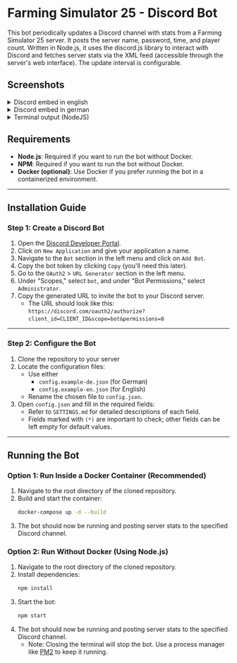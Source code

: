 # Farming Simulator 25 - Discord Bot

This bot periodically updates a Discord channel with stats from a Farming Simulator 25 server. 
It posts the server name, password, time, and player count. Written in Node.js, it uses the 
discord.js library to interact with Discord and fetches server stats via the XML feed 
(accessible through the server's web interface). The update interval is configurable.

## Screenshots

<details>
<summary>Discord embed in english</summary>

![discord_en.png](misc%2Fimages%2Fdiscord_en.png)

</details>

<details>
<summary>Discord embed in german</summary>

![discord_de.png](misc%2Fimages%2Fdiscord_de.png)

</details>

<details>
<summary>Terminal output (NodeJS)</summary>

![bot_terminal.png](misc%2Fimages%2Fbot_terminal.png)

</details>

## Requirements

- **Node.js**: Required if you want to run the bot without Docker.
- **NPM**: Required if you want to run the bot without Docker.
- **Docker (optional)**: Use Docker if you prefer running the bot in a containerized environment.

---

## Installation Guide

### Step 1: Create a Discord Bot

1. Open the [Discord Developer Portal](https://discord.com/developers/applications).
2. Click on `New Application` and give your application a name.
3. Navigate to the `Bot` section in the left menu and click on `Add Bot`.
4. Copy the bot token by clicking `Copy` (you'll need this later).
5. Go to the `OAuth2` > `URL Generator` section in the left menu.
6. Under "Scopes," select `bot`, and under "Bot Permissions," select `Administrator`.
7. Copy the generated URL to invite the bot to your Discord server.
   - The URL should look like this:
     `https://discord.com/oauth2/authorize?client_id=CLIENT_ID&scope=bot&permissions=8`

---

### Step 2: Configure the Bot

1. Clone the repository to your server
2. Locate the configuration files:
   - Use either 
     - `config.example-de.json` (for German) 
     - `config.example-en.json` (for English)
   - Rename the chosen file to `config.json`.
3. Open `config.json` and fill in the required fields:
   - Refer to `SETTINGS.md` for detailed descriptions of each field.
   - Fields marked with `(*)` are important to check; other fields can be left empty for default values.

---

## Running the Bot

### Option 1: Run Inside a Docker Container (Recommended)

1. Navigate to the root directory of the cloned repository.
2. Build and start the container:
   ```bash
   docker-compose up -d --build
   ```
3. The bot should now be running and posting server stats to the specified Discord channel.

### Option 2: Run Without Docker (Using Node.js)

1. Navigate to the root directory of the cloned repository.
2. Install dependencies:
   ```bash
   npm install
   ```
3. Start the bot:
   ```bash
   npm start
   ```
4. The bot should now be running and posting server stats to the specified Discord channel.
   - Note: Closing the terminal will stop the bot. Use a process manager like [PM2](https://pm2.io/) to keep it running.
